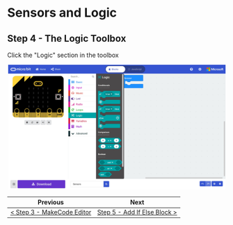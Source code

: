 # Sensors and Logic #

## Step 4 - The Logic Toolbox ##

Click the "Logic" section in the toolbox

<p align="center">
    <img src="images/4-logic-toolbox.jpg" width="500px" >
</p>

| Previous | Next |
| -------- | ---- |
| [< Step 3 - MakeCode Editor](3-makecode-editor.md) | [Step 5 - Add If Else Block >](5-button-a-pressed.md) |